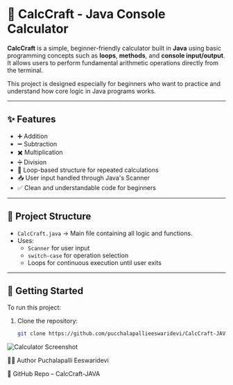# 🧮 CalcCraft - Java Console Calculator

**CalcCraft** is a simple, beginner-friendly calculator built in **Java** using basic programming concepts such as **loops**, **methods**, and **console input/output**. It allows users to perform fundamental arithmetic operations directly from the terminal.

This project is designed especially for beginners who want to practice and understand how core logic in Java programs works.

---

## ✨ Features

- ➕ Addition  
- ➖ Subtraction  
- ✖️ Multiplication  
- ➗ Division  
- 🔁 Loop-based structure for repeated calculations  
- 📥 User input handled through Java's Scanner  
- ✅ Clean and understandable code for beginners  

---

## 📁 Project Structure

- `CalcCraft.java` → Main file containing all logic and functions.
- Uses:
  - `Scanner` for user input
  - `switch-case` for operation selection
  - Loops for continuous execution until user exits

---

## 🚀 Getting Started

To run this project:

1. Clone the repository:
   ```bash
   git clone https://github.com/pucchalapallieeswaridevi/CalcCraft-JAVA.git
   
![Calculator Screenshot](screenshot.png)

👩‍💻 Author
Puchalapalli Eeswaridevi

🔗 GitHub Repo – CalcCraft-JAVA

